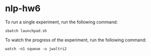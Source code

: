 # nlp-hw6

To run a single experiment, run the following command:

```
sbatch launchpad.sh
```

To watch the progress of the experiment, run the following command:

```
watch -n1 squeue -u jwaltri2
```
